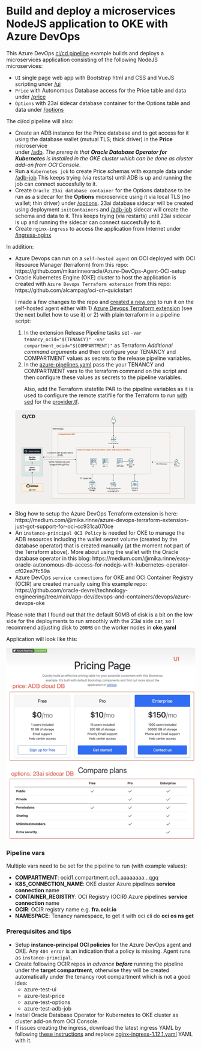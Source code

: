 # Build and deploy a microservices NodeJS application to OKE with Azure DevOps

This Azure DevOps <a href="azure-pipelines.yml">ci/cd pipeline</a> example builds and deploys a microservices application consisting of the following NodeJS microservices:
<ul>
<li><code>UI</code> single page web app with Bootstrap html and CSS and VueJS scripting under <a href="ui"/>/ui</a></li>
<li><code>Price</code> with Autonomous Database access for the Price table and data under <a href="price/"/>/price</a></li>
<li><code>Options</code> with 23ai sidecar database container for the Options table and data under <a href="options/"/>/options</a></li>
</ul>

<p>
The ci/cd pipeline will also:
<ul>
<li>Create an ADB instance for the Price database and to get access for it using the database wallet (mutual TLS; thick driver) in the <b>Price</b> microservice</li> under <a href="adb/"/>/adb</a>. <i>The prereq is that <b>Oracle Database Operator for Kubernetes</b> is installed in the OKE cluster which can be done as cluster add-on from OCI Console</i>.</a>
<li>Run a <code>Kubernetes job</code> to create Price schemas with example data under <a href="adb-job/"/>/adb-job</a> This keeps trying (via restarts) until ADB is up and running the job can connect succesfully to it.</li>
<li>Create <code>Oracle 23ai database container</code> for the Options database to be run as a sidecar for the <b>Options</b> microservice using it via local TLS (no wallet; thin driver) under <a href="options/"/>/options</a>. 23ai database sidecar will be created using deployment <code>initContainers</code> and <a href="adb-job/"/>/adb-job</a> sidecar will create the schema and data to it. This keeps trying (via restarts) until 23ai sidecar is up and running the sidecar can connect succesfully to it.</li>
<li>Create <code>nginx-ingress</code> to access the application from Internet under <a href="ingress-nginx/"/>/ingress-nginx</a></li>
</ul>

<p>
In addition:
<ul>
<li>Azure Devops can run on a <code>self-hosted agent</code> on OCI deployed with OCI Resource Manager (terraform) from this repo: https://github.com/mikarinneoracle/Azure-DevOps-Agent-OCI-setup</li>

<li>Oracle Kubernetes Engine (OKE) cluster to host the application is created with <code>Azure Devops Terraform extension</code> from this repo: https://github.com/alcampag/oci-cn-quickstart
<p>
I made a few changes to the repo and <a href="https://github.com/mikarinneoracle/terraform-OKE-azure-devops">created a new one</a> to run it on the self-hosted agent either with 1) <a href="https://marketplace.visualstudio.com/items?itemName=ms-devlabs.custom-terraform-tasks">Azure Devops Terraform extension</a> (see the next bullet how to use it) or 2) with plain terraform in a pipeline script:
<ol type="1">
<li>In the extension Release Pipeline tasks set <code>-var tenancy_ocid="$(TENANCY)" -var compartment_ocid="$(COMPARTMENT)"</code> as Terraform <i>Additional command arguments</i> and then configure your TENANCY and COMPARTMENT values as secrets to the release pipeline variables.
</li>
<li>In the <a href="https://github.com/mikarinneoracle/terraform-OKE-azure-devops/blob/main/azure-pipelines.yml#L24">azure-pipelines.yaml</a> pass the your TENANCY and COMPARTMENT vars to the terraform command on the script and then configure these values as secrets to the pipeline variables.
<p>
Also, add the Terraform statefile PAR to the pipeline variables as it is used to configure the remote statifile for the Terraform to run <a href="https://github.com/mikarinneoracle/terraform-OKE-azure-devops/blob/main/azure-pipelines.yml#L18">with sed</a> for the <a href="https://github.com/mikarinneoracle/terraform-OKE-azure-devops/blob/main/agent-terraform-pipeline/provider.tf#L13">provider.tf</a>.
</li>
</ol>

<p>
<img src="files/arch.png" width="1000" />
<p>

</li>
<li>Blog how to setup the Azure DevOps Terraform extension is here: https://medium.com/@mika.rinne/azure-devops-terraform-extension-just-got-support-for-oci-cc931ca070ce</li>
<li>An <code>instance-principal OCI Policy</code> is needed for OKE to manage the ADB resources including the wallet secret volume (created by the database operator) that is created manually (at the moment not part of the Terraform above). More about using the wallet with the Oracle database operator in this blog: https://medium.com/@mika.rinne/easy-oracle-autonomous-db-access-for-nodejs-with-kubernetes-operator-cf02ea7fc59a</li>
<li>Azure DevOps <code>service connections</code> for OKE and OCI Container Registry (OCIR) are created manually using this example repo: https://github.com/oracle-devrel/technology-engineering/tree/main/app-dev/devops-and-containers/devops/azure-devops-oke</li>
</ul>
<p>
Please note that I found out that the default 50MB of disk is a bit on the low side for the deployments to run smoothly with the 23ai side car, so I recommend adjusting disk to <code>200MB</code> on the worker nodes in <b>oke.yaml</b>
<p>
Application will look like this:
<p>
<img src="files/ui.jpg" width="800" />

### Pipeline vars

Multiple vars need to be set for the pipeline to run (with example values):

<ul>
<li><b>COMPARTMENT</b>: ocid1.compartment.oc1..aaaaaaaa...qgq</li>
<li><b>K8S_CONNECTION_NAME</b>: OKE cluster Azure pipelines <b>service connection</b> name</li>
<li><b>CONTAINER_REGISTRY</b>: OCI Registry (OCIR) Azure pipelines <b>service connection</b> name</li>
<li><b>OCIR</b>: OCIR registry name e.g. <b>fra.ocir.io</b></li>
<li><b>NAMESPACE</b>: Tenancy namespace, to get it with oci cli do <b>oci os ns get</b></li>
</ul>

### Prerequisites and tips

<ul>
<li>Setup <b>instance-principal OCI policies</b> for the Azure DevOps agent and OKE. Any <code>404 error</code> is an indication that a policy is missing. Agent runs as <code>instance-principal</code>.

</li>
</li>
<li>Create following OCIR repos <i>in advance</i> <b><i>before</i></b> running the pipeline under the <b>target compartment</b>, otherwise they will be created automatically under the tenancy root compartment which is not a good idea:
    <ul>
    <li>azure-test-ui</li>
    <li>azure-test-price</li>
    <li>azure-test-options</li>
    <li>azure-test-adb-job</li>
    </ul>
</li>
<li>Install Oracle Database Operator for Kubernetes to OKE cluster as cluster add-on from OCI Console.</li>
<li>If issues creating the ingress, download the latest ingress YAML by following <a href="https://docs.oracle.com/en-us/iaas/Content/ContEng/Tasks/contengsettingupingresscontroller.htm">these instructions</a> and replace <a href="./ingress-nginx/nginx-ingress-1.12.1.yaml">nginx-ingress-1.12.1.yaml</a> YAML with it.
</ul>
